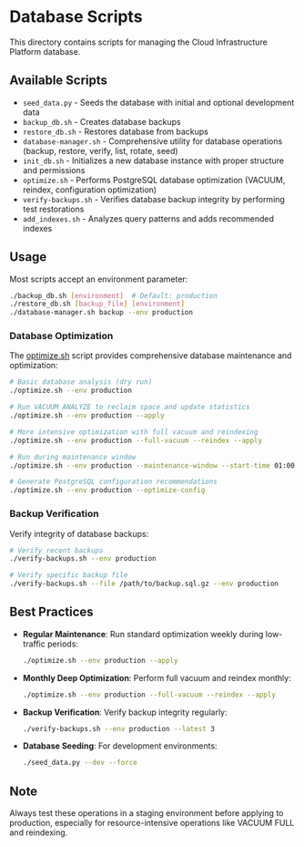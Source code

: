 # Database Scripts

This directory contains scripts for managing the Cloud Infrastructure Platform database.

## Available Scripts

- `seed_data.py` - Seeds the database with initial and optional development data
- `backup_db.sh` - Creates database backups
- `restore_db.sh` - Restores database from backups
- `database-manager.sh` - Comprehensive utility for database operations (backup, restore, verify, list, rotate, seed)
- `init_db.sh` - Initializes a new database instance with proper structure and permissions
- `optimize.sh` - Performs PostgreSQL database optimization (VACUUM, reindex, configuration optimization)
- `verify-backups.sh` - Verifies database backup integrity by performing test restorations
- `add_indexes.sh` - Analyzes query patterns and adds recommended indexes

## Usage

Most scripts accept an environment parameter:

```bash
./backup_db.sh [environment]  # Default: production
./restore_db.sh [backup_file] [environment]
./database-manager.sh backup --env production

```

### Database Optimization

The [optimize.sh](http://optimize.sh/) script provides comprehensive database maintenance and optimization:

```bash
# Basic database analysis (dry run)
./optimize.sh --env production

# Run VACUUM ANALYZE to reclaim space and update statistics
./optimize.sh --env production --apply

# More intensive optimization with full vacuum and reindexing
./optimize.sh --env production --full-vacuum --reindex --apply

# Run during maintenance window
./optimize.sh --env production --maintenance-window --start-time 01:00 --end-time 05:00 --apply

# Generate PostgreSQL configuration recommendations
./optimize.sh --env production --optimize-config

```

### Backup Verification

Verify integrity of database backups:

```bash
# Verify recent backups
./verify-backups.sh --env production

# Verify specific backup file
./verify-backups.sh --file /path/to/backup.sql.gz --env production

```

## Best Practices

- **Regular Maintenance**: Run standard optimization weekly during low-traffic periods:
    
    ```bash
    ./optimize.sh --env production --apply
    
    ```
    
- **Monthly Deep Optimization**: Perform full vacuum and reindex monthly:
    
    ```bash
    ./optimize.sh --env production --full-vacuum --reindex --apply
    
    ```
    
- **Backup Verification**: Verify backup integrity regularly:
    
    ```bash
    ./verify-backups.sh --env production --latest 3
    
    ```
    
- **Database Seeding**: For development environments:
    
    ```bash
    ./seed_data.py --dev --force
    
    ```
    

## Note

Always test these operations in a staging environment before applying to production, especially for resource-intensive operations like VACUUM FULL and reindexing.